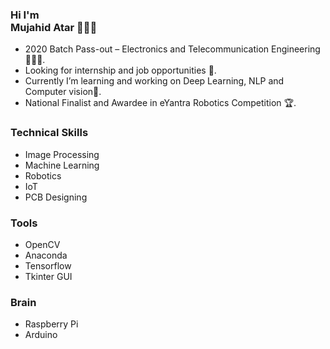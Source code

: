 ### Hi I'm <div class="text-blue mb-2">Mujahid Atar 👋🏻😄

- 2020 Batch Pass-out – Electronics and Telecommunication Engineering 👨🏻‍🎓.
-	Looking for internship and job opportunities 🤗.
-	Currently I’m learning and working on Deep Learning, NLP and Computer vision📍.
-	National Finalist and Awardee in eYantra Robotics Competition 🏆.

### Technical Skills
  -	Image Processing
  -	Machine Learning
  -	Robotics
  -	IoT
  -	PCB Designing
### Tools
  -	OpenCV
  -	Anaconda
  -	Tensorflow
  -	Tkinter GUI
### Brain
  -	Raspberry Pi
  -	Arduino



